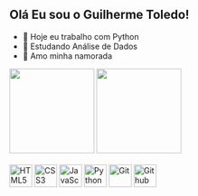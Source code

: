## Olá Eu sou o Guilherme Toledo!
- 🔭 Hoje eu trabalho com Python
- 📘 Estudando Análise de Dados
- 💙 Amo minha namorada 
<div>
    <div align="left">
  <img src="https://github-readme-stats.vercel.app/api?username=ValtinLoveMarii&show_icons=true&theme=tokyonight&include_all_commits=true&count_private=true" height="150px"/>
  <img src="https://github-readme-stats.vercel.app/api/top-langs/?username=ValtinLoveMarii&layout=compact&langs_count=8&theme=tokyonight" height="150px"/>
  </div>
</div><br>
<div align="left">
  <img src="https://cdn.jsdelivr.net/gh/devicons/devicon/icons/html5/html5-original.svg" title="HTML5" width="40" height="40"/> 
  <img src="https://cdn.jsdelivr.net/gh/devicons/devicon/icons/css3/css3-original.svg" title="CSS3" width="40" height="40"/> 
  <img src="https://cdn.jsdelivr.net/gh/devicons/devicon/icons/javascript/javascript-original.svg" title="JavaScript" width="40" height="40"/>
  <img src="https://cdn.jsdelivr.net/gh/devicons/devicon/icons/python/python-original.svg" title="Python" width="40" height="40"/> 
  <img src="https://cdn.jsdelivr.net/gh/devicons/devicon@latest/icons/git/git-original.svg"  title="Git" with="40" height="40"/>
  <img src="https://cdn.jsdelivr.net/gh/devicons/devicon@latest/icons/github/github-original.svg" title="Github" with="40" height="40"/>
          
          
</div>

